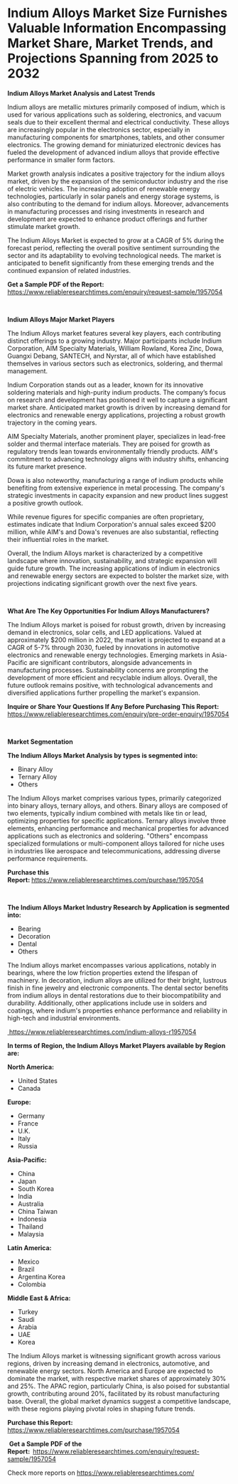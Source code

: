 <p><h1>Indium Alloys Market Size Furnishes Valuable Information Encompassing Market Share, Market Trends, and Projections Spanning from 2025 to 2032</h1></p><p><strong>Indium Alloys Market Analysis and Latest Trends</strong></p>
<p><p>Indium alloys are metallic mixtures primarily composed of indium, which is used for various applications such as soldering, electronics, and vacuum seals due to their excellent thermal and electrical conductivity. These alloys are increasingly popular in the electronics sector, especially in manufacturing components for smartphones, tablets, and other consumer electronics. The growing demand for miniaturized electronic devices has fueled the development of advanced indium alloys that provide effective performance in smaller form factors.</p><p>Market growth analysis indicates a positive trajectory for the indium alloys market, driven by the expansion of the semiconductor industry and the rise of electric vehicles. The increasing adoption of renewable energy technologies, particularly in solar panels and energy storage systems, is also contributing to the demand for indium alloys. Moreover, advancements in manufacturing processes and rising investments in research and development are expected to enhance product offerings and further stimulate market growth.</p><p>The Indium Alloys Market is expected to grow at a CAGR of 5% during the forecast period, reflecting the overall positive sentiment surrounding the sector and its adaptability to evolving technological needs. The market is anticipated to benefit significantly from these emerging trends and the continued expansion of related industries.</p></p>
<p><strong>Get a Sample PDF of the Report:&nbsp;</strong> <a href="https://www.reliableresearchtimes.com/enquiry/request-sample/1957054?utm_campaign=2248&utm_medium=2&utm_source=Github&utm_content=ia&utm_term=30012025&utm_id=indium-alloys">https://www.reliableresearchtimes.com/enquiry/request-sample/1957054</a></p>
<p>&nbsp;</p>
<p><strong>Indium Alloys Major Market Players</strong></p>
<p><p>The Indium Alloys market features several key players, each contributing distinct offerings to a growing industry. Major participants include Indium Corporation, AIM Specialty Materials, William Rowland, Korea Zinc, Dowa, Guangxi Debang, SANTECH, and Nyrstar, all of which have established themselves in various sectors such as electronics, soldering, and thermal management.</p><p>Indium Corporation stands out as a leader, known for its innovative soldering materials and high-purity indium products. The company’s focus on research and development has positioned it well to capture a significant market share. Anticipated market growth is driven by increasing demand for electronics and renewable energy applications, projecting a robust growth trajectory in the coming years.</p><p>AIM Specialty Materials, another prominent player, specializes in lead-free solder and thermal interface materials. They are poised for growth as regulatory trends lean towards environmentally friendly products. AIM's commitment to advancing technology aligns with industry shifts, enhancing its future market presence.</p><p>Dowa is also noteworthy, manufacturing a range of indium products while benefiting from extensive experience in metal processing. The company's strategic investments in capacity expansion and new product lines suggest a positive growth outlook.</p><p>While revenue figures for specific companies are often proprietary, estimates indicate that Indium Corporation's annual sales exceed $200 million, while AIM's and Dowa's revenues are also substantial, reflecting their influential roles in the market.</p><p>Overall, the Indium Alloys market is characterized by a competitive landscape where innovation, sustainability, and strategic expansion will guide future growth. The increasing applications of indium in electronics and renewable energy sectors are expected to bolster the market size, with projections indicating significant growth over the next five years.</p></p>
<p>&nbsp;</p>
<p><strong>What Are The Key Opportunities For Indium Alloys Manufacturers?</strong></p>
<p><p>The Indium Alloys market is poised for robust growth, driven by increasing demand in electronics, solar cells, and LED applications. Valued at approximately $200 million in 2022, the market is projected to expand at a CAGR of 5-7% through 2030, fueled by innovations in automotive electronics and renewable energy technologies. Emerging markets in Asia-Pacific are significant contributors, alongside advancements in manufacturing processes. Sustainability concerns are prompting the development of more efficient and recyclable indium alloys. Overall, the future outlook remains positive, with technological advancements and diversified applications further propelling the market's expansion.</p></p>
<p><strong>Inquire or Share Your Questions If Any Before Purchasing This Report:</strong> <a href="https://www.reliableresearchtimes.com/enquiry/pre-order-enquiry/1957054?utm_campaign=2248&utm_medium=2&utm_source=Github&utm_content=ia&utm_term=30012025&utm_id=indium-alloys">https://www.reliableresearchtimes.com/enquiry/pre-order-enquiry/1957054</a></p>
<p>&nbsp;</p>
<p><strong>Market Segmentation</strong></p>
<p><strong>The Indium Alloys Market Analysis by types is segmented into:</strong></p>
<p><ul><li>Binary Alloy</li><li>Ternary Alloy</li><li>Others</li></ul></p>
<p><p>The Indium Alloys market comprises various types, primarily categorized into binary alloys, ternary alloys, and others. Binary alloys are composed of two elements, typically indium combined with metals like tin or lead, optimizing properties for specific applications. Ternary alloys involve three elements, enhancing performance and mechanical properties for advanced applications such as electronics and soldering. "Others" encompass specialized formulations or multi-component alloys tailored for niche uses in industries like aerospace and telecommunications, addressing diverse performance requirements.</p></p>
<p><strong>Purchase this Report:&nbsp;</strong><a href="https://www.reliableresearchtimes.com/purchase/1957054?utm_campaign=2248&utm_medium=2&utm_source=Github&utm_content=ia&utm_term=30012025&utm_id=indium-alloys">https://www.reliableresearchtimes.com/purchase/1957054</a></p>
<p>&nbsp;</p>
<p><strong>The Indium Alloys Market Industry Research by Application is segmented into:</strong></p>
<p><ul><li>Bearing</li><li>Decoration</li><li>Dental</li><li>Others</li></ul></p>
<p><p>The Indium alloys market encompasses various applications, notably in bearings, where the low friction properties extend the lifespan of machinery. In decoration, indium alloys are utilized for their bright, lustrous finish in fine jewelry and electronic components. The dental sector benefits from indium alloys in dental restorations due to their biocompatibility and durability. Additionally, other applications include use in solders and coatings, where indium's properties enhance performance and reliability in high-tech and industrial environments.</p></p>
<p><a href="https://www.reliableresearchtimes.com/indium-alloys-r1957054?utm_campaign=2248&utm_medium=2&utm_source=Github&utm_content=ia&utm_term=30012025&utm_id=indium-alloys">&nbsp;https://www.reliableresearchtimes.com/indium-alloys-r1957054</a></p>
<p><strong>In terms of Region, the Indium Alloys Market Players available by Region are:</strong></p>
<p>
    <p> <strong> North America: </strong>
        <ul>
            <li>United States</li>
            <li>Canada</li>
        </ul>
        </p> 
    <p> <strong> Europe: </strong>
        <ul>
            <li>Germany</li>
            <li>France</li>
            <li>U.K.</li>
            <li>Italy</li>
            <li>Russia</li>
        </ul>
        </p> 
    <p> <strong> Asia-Pacific: </strong>
        <ul>
            <li>China</li>
            <li>Japan</li>
            <li>South Korea</li>
            <li>India</li>
            <li>Australia</li>
            <li>China Taiwan</li>
            <li>Indonesia</li>
            <li>Thailand</li>
            <li>Malaysia</li>
        </ul>
        </p> 
    <p> <strong> Latin America: </strong>
        <ul>
            <li>Mexico</li>
            <li>Brazil</li>
            <li>Argentina Korea</li>
            <li>Colombia</li>
        </ul>
        </p> 
    <p> <strong> Middle East & Africa: </strong>
        <ul>
            <li>Turkey</li>
            <li>Saudi</li>
            <li>Arabia</li>
            <li>UAE</li>
            <li>Korea</li>
        </ul>
    </p>
    </p>
<p><p>The Indium Alloys market is witnessing significant growth across various regions, driven by increasing demand in electronics, automotive, and renewable energy sectors. North America and Europe are expected to dominate the market, with respective market shares of approximately 30% and 25%. The APAC region, particularly China, is also poised for substantial growth, contributing around 20%, facilitated by its robust manufacturing base. Overall, the global market dynamics suggest a competitive landscape, with these regions playing pivotal roles in shaping future trends.</p></p>
<p><strong>Purchase this Report: </strong><a href="https://www.reliableresearchtimes.com/purchase/1957054?utm_campaign=2248&utm_medium=2&utm_source=Github&utm_content=ia&utm_term=30012025&utm_id=indium-alloys">https://www.reliableresearchtimes.com/purchase/1957054</a></p>
<p>&nbsp;<strong>Get a Sample PDF of the Report:&nbsp;&nbsp;</strong><a href="https://www.reliableresearchtimes.com/enquiry/request-sample/1957054?utm_campaign=2248&utm_medium=2&utm_source=Github&utm_content=ia&utm_term=30012025&utm_id=indium-alloys">https://www.reliableresearchtimes.com/enquiry/request-sample/1957054</a></p>
<p><strong></strong></p>
<p>Check more reports on <a href="https://www.reliableresearchtimes.com/?utm_campaign=2248&utm_medium=2&utm_source=Github&utm_content=ia&utm_term=30012025&utm_id=indium-alloys">https://www.reliableresearchtimes.com/</a></p>